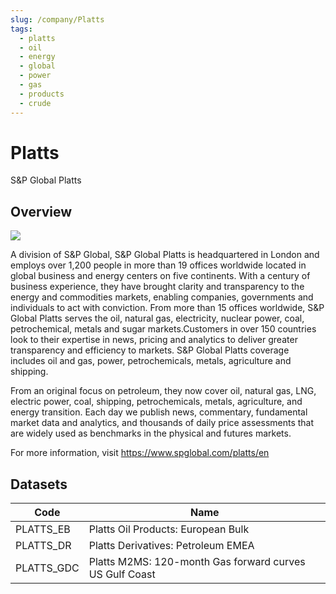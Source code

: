 ```yaml
---
slug: /company/Platts
tags:
  - platts
  - oil
  - energy
  - global
  - power
  - gas
  - products
  - crude
---
```


Platts
============================================================

S&P Global Platts

## Overview

![](/img/data/spplatts.png)

A division of S&P Global, S&P Global Platts is headquartered in London and employs over 1,200 people in more than 19 offices worldwide located in global business and energy centers on five continents. With a century of business experience, they have brought clarity and transparency to the energy and commodities markets, enabling companies, governments and individuals to act with conviction. From more than 15 offices worldwide, S&P Global Platts serves the oil, natural gas, electricity, nuclear power, coal, petrochemical, metals and sugar markets.Customers in over 150 countries look to their expertise in news, pricing and analytics to deliver greater transparency and efficiency to markets. S&P Global Platts coverage includes oil and gas, power, petrochemicals, metals, agriculture and shipping.

From an original focus on petroleum, they now cover oil, natural gas, LNG, electric power, coal, shipping, petrochemicals, metals, agriculture, and energy transition. Each day we publish news, commentary, fundamental market data and analytics, and thousands of daily price assessments that are widely used as benchmarks in the physical and futures markets.

For more information, visit https://www.spglobal.com/platts/en

## Datasets
|Code|Name|
|-|-|
|PLATTS_EB|Platts Oil Products: European Bulk|
|PLATTS_DR|Platts Derivatives: Petroleum EMEA|
|PLATTS_GDC|Platts M2MS: 120-month Gas forward curves US Gulf Coast|